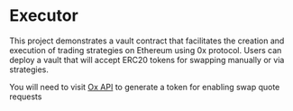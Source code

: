 # Executor

This project demonstrates a vault contract that facilitates the creation and execution of trading strategies on Ethereum using 0x protocol. Users can deploy a vault that will accept ERC20 tokens for swapping manually or via strategies.

You will need to visit [Ox API](https://0x.org) to generate a token for enabling swap quote requests
